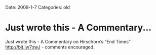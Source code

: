 Date: 2009-1-7
Categories: old

# Just wrote this - A Commentary...

Just wrote this - A Commentary on Hirschorn’s “End Times” <a href="http://bit.ly/7xwJ" rel="nofollow">http://bit.ly/7xwJ</a> - comments encouraged.
